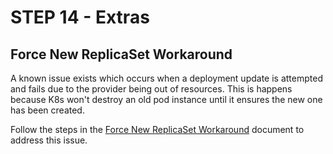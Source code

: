 # STEP 14 - Extras

## Force New ReplicaSet Workaround

A known issue exists which occurs when a deployment update is attempted and fails due to the provider being out of resources. This is happens because K8s won't destroy an old pod instance until it ensures the new one has been created.

Follow the steps in the [Force New ReplicaSet Workaround](../../../../providers/akash-provider-troubleshooting/force-new-replicaset-workaround.md) document to address this issue.
